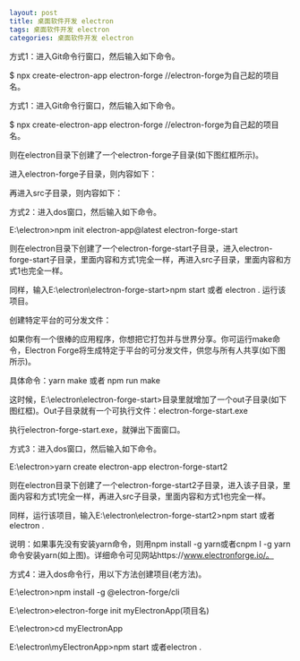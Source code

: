 ```yaml
layout: post
title: 桌面软件开发 electron
tags: 桌面软件开发 electron
categories: 桌面软件开发 electron
```

方式1：进入Git命令行窗口，然后输入如下命令。

$ npx create-electron-app electron-forge //electron-forge为自己起的项目名。

方式1：进入Git命令行窗口，然后输入如下命令。

$ npx create-electron-app electron-forge //electron-forge为自己起的项目名。


则在electron目录下创建了一个electron-forge子目录(如下图红框所示)。


进入electron-forge子目录，则内容如下：


再进入src子目录，则内容如下：


方式2：进入dos窗口，然后输入如下命令。

E:\electron>npm init electron-app@latest electron-forge-start


则在electron目录下创建了一个electron-forge-start子目录，进入electron-forge-start子目录，里面内容和方式1完全一样，再进入src子目录，里面内容和方式1也完全一样。

同样，输入E:\electron\electron-forge-start>npm start 或者 electron . 运行该项目。

创建特定平台的可分发文件：

如果你有一个很棒的应用程序，你想把它打包并与世界分享。你可运行make命令，Electron Forge将生成特定于平台的可分发文件，供您与所有人共享(如下图所示)。

具体命令：yarn make 或者 npm run make


这时候，E:\electron\electron-forge-start>目录里就增加了一个out子目录(如下图红框)。Out子目录就有一个可执行文件：electron-forge-start.exe


执行electron-forge-start.exe，就弹出下面窗口。


方式3：进入dos窗口，然后输入如下命令。

E:\electron>yarn create electron-app electron-forge-start2


则在electron目录下创建了一个electron-forge-start2子目录，进入该子目录，里面内容和方式1完全一样，再进入src子目录，里面内容和方式1也完全一样。

同样，运行该项目，输入E:\electron\electron-forge-start2>npm start 或者 electron .

说明：如果事先没有安装yarn命令，则用npm install -g yarn或者cnpm I -g yarn命令安装yarn(如上图)。详细命令可见网站https://www.electronforge.io/。

方式4：进入dos命令行，用以下方法创建项目(老方法)。

E:\electron>npm install -g @electron-forge/cli

E:\electron>electron-forge init myElectronApp(项目名)

E:\electron>cd myElectronApp

E:\electron\myElectronApp>npm start 或者electron .